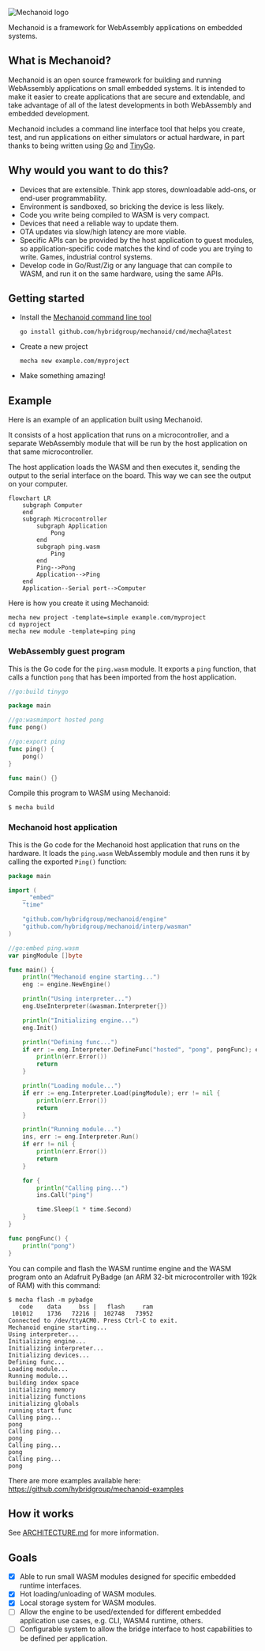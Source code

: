 ![Mechanoid logo](https://mechanoid.io/images/logo-blue.png)

Mechanoid is a framework for WebAssembly applications on embedded systems.

## What is Mechanoid?

Mechanoid is an open source framework for building and running WebAssembly applications on small embedded systems. It is intended to make it easier to create applications that are secure and extendable, and take advantage of all of the latest developments in both WebAssembly and embedded development.

Mechanoid includes a command line interface tool that helps you create, test, and run applications on either simulators or actual hardware, in part thanks to being written using [Go](https://go.dev/) and [TinyGo](https://tinygo.org/).

## Why would you want to do this?

- Devices that are extensible. Think app stores, downloadable add-ons, or end-user programmability.
- Environment is sandboxed, so bricking the device is less likely.
- Code you write being compiled to WASM is very compact.
- Devices that need a reliable way to update them.
- OTA updates via slow/high latency are more viable.
- Specific APIs can be provided by the host application to guest modules, so application-specific code matches the kind of code you are trying to write. Games, industrial control systems.
- Develop code in Go/Rust/Zig or any language that can compile to WASM, and run it on the same hardware, using the same APIs.

## Getting started

- Install the [Mechanoid command line tool](./cmd/mecha/README.md)

    ```
    go install github.com/hybridgroup/mechanoid/cmd/mecha@latest
    ```

- Create a new project

    ```
    mecha new example.com/myproject
    ```

- Make something amazing!

## Example

Here is an example of an application built using Mechanoid.

It consists of a host application that runs on a microcontroller, and a separate WebAssembly module that will be run by the host application on that same microcontroller.

The host application loads the WASM and then executes it, sending the output to the serial interface on the board. This way we can see the output on your computer.

```mermaid
flowchart LR
    subgraph Computer
    end
    subgraph Microcontroller
        subgraph Application
            Pong
        end
        subgraph ping.wasm
            Ping
        end
        Ping-->Pong
        Application-->Ping
    end
    Application--Serial port-->Computer
```

Here is how you create it using Mechanoid:

```
mecha new project -template=simple example.com/myproject
cd myproject
mecha new module -template=ping ping
```

### WebAssembly guest program

This is the Go code for the `ping.wasm` module. It exports a `ping` function, that calls a function `pong` that has been imported from the host application.

```go
//go:build tinygo

package main

//go:wasmimport hosted pong
func pong()

//go:export ping
func ping() {
	pong()
}

func main() {}
```

Compile this program to WASM using Mechanoid:

```
$ mecha build
```

### Mechanoid host application

This is the Go code for the Mechanoid host application that runs on the hardware. It loads the `ping.wasm` WebAssembly module and then runs it by calling the exported `Ping()` function:

```go
package main

import (
	_ "embed"
	"time"

	"github.com/hybridgroup/mechanoid/engine"
	"github.com/hybridgroup/mechanoid/interp/wasman"
)

//go:embed ping.wasm
var pingModule []byte

func main() {
	println("Mechanoid engine starting...")
	eng := engine.NewEngine()

	println("Using interpreter...")
	eng.UseInterpreter(&wasman.Interpreter{})

	println("Initializing engine...")
	eng.Init()

	println("Defining func...")
	if err := eng.Interpreter.DefineFunc("hosted", "pong", pongFunc); err != nil {
		println(err.Error())
		return
	}

	println("Loading module...")
	if err := eng.Interpreter.Load(pingModule); err != nil {
		println(err.Error())
		return
	}

	println("Running module...")
	ins, err := eng.Interpreter.Run()
	if err != nil {
		println(err.Error())
		return
	}

	for {
		println("Calling ping...")
		ins.Call("ping")

		time.Sleep(1 * time.Second)
	}
}

func pongFunc() {
	println("pong")
}
```

You can compile and flash the WASM runtime engine and the WASM program onto an Adafruit PyBadge (an ARM 32-bit microcontroller with 192k of RAM) with this command:

```
$ mecha flash -m pybadge
   code    data     bss |   flash     ram
 101012    1736   72216 |  102748   73952
Connected to /dev/ttyACM0. Press Ctrl-C to exit.
Mechanoid engine starting...
Using interpreter...
Initializing engine...
Initializing interpreter...
Initializing devices...
Defining func...
Loading module...
Running module...
building index space
initializing memory
initializing functions
initializing globals
running start func
Calling ping...
pong
Calling ping...
pong
Calling ping...
pong
Calling ping...
pong
```

There are more examples available here:
https://github.com/hybridgroup/mechanoid-examples

## How it works

See [ARCHITECTURE.md](./ARCHITECTURE.md) for more information.

## Goals

- [X] Able to run small WASM modules designed for specific embedded runtime interfaces.
- [X] Hot loading/unloading of WASM modules.
- [X] Local storage system for WASM modules.
- [ ] Allow the engine to be used/extended for different embedded application use cases, e.g. CLI, WASM4 runtime, others.
- [ ] Configurable system to allow the bridge interface to host capabilities to be defined per application.
